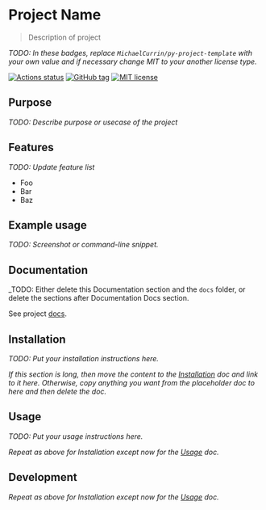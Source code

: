 # Project Name
> Description of project

_TODO: In these badges, replace `MichaelCurrin/py-project-template` with your own value and if necessary change MIT to your another license type._

[![Actions status](https://github.com/MichaelCurrin/py-project-template/workflows/Python%20application/badge.svg)](https://github.com/MichaelCurrin/py-project-template/actions)
[![GitHub tag](https://img.shields.io/github/tag/MichaelCurrin/py-project-template.svg)](https://GitHub.com/MichaelCurrin/py-project-template/tags/)
[![MIT license](https://img.shields.io/badge/License-MIT-blue.svg)](https://github.com/MichaelCurrin/py-project-template/blob/master/LICENSE)


## Purpose

_TODO: Describe purpose or usecase of the project_


## Features

_TODO: Update feature list_

- Foo
- Bar
- Baz


## Example usage

_TODO: Screenshot or command-line snippet._


## Documentation

_TODO: Either delete this Documentation section and the `docs` folder, or delete the sections after Documentation Docs section.

See project [docs](/docs/).


## Installation

_TODO: Put your installation instructions here._

_If this section is long, then move the content to the [Installation](/docs/installation.md) doc and link to it here. Otherwise, copy anything you want from the placeholder doc to here and then delete the doc._


## Usage

_TODO: Put your usage instructions here._

_Repeat as above for Installation except now for the [Usage](/docs/usage.md) doc._


## Development

_Repeat as above for Installation except now for the [Usage](/docs/development.md) doc._
